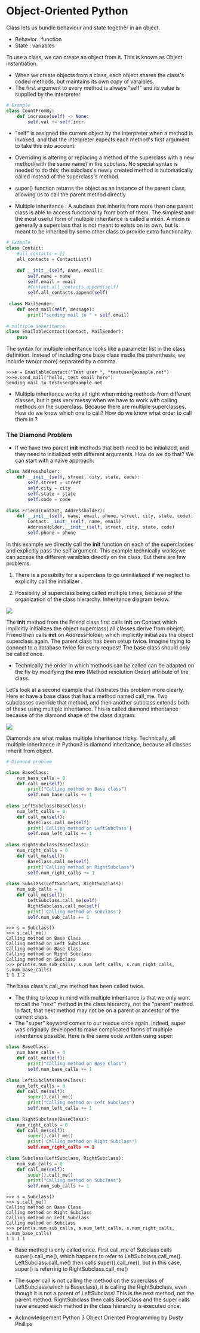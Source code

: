 
# Object-Oriented Python

Class lets us bundle behaviour and state together in an object.
- Behavior : function
- State    : variables

To use a class, we can create an object from it. This is known as Object instantiation.

- When we create objects from a class, each object shares the class's coded methods, but maintains its own copy of varaibles.
- The first argument to every method is always "self" and its value is supplied by the interpreter


```python
# Example
class CountFromBy:
    def increase(self) -> None:
        self.val += self.incr
```

- "self" is assigned the current object by the interpreter when a method is invoked, and that the interpreter expects each method's first argument to take this into account.

- Overriding is altering or replacing a method of the superclass with a new method(with the same name) in the subclass. No special syntax is needed to do this; the subclass's newly created method is automatically called instead of the superclass's method.

- super() function returns the object as an instance of the parent class, allowing us to call the parent method directly

- Multiple inheritance : A subclass that inherits from more than one parent class is able to access functionality from both of them. The simplest and the most useful form of multiple inheritance is called a mixin. A mixin is generally a superclass that is not meant to exists on its own, but is meant to be inherited by some other class to provide extra functionality.


```python
# Example
class Contact:
	#all_contacts = []
	all_contacts = ContactList()
	
	def __init__(self, name, email):
		self.name = name
		self.email = email
		#Contact.all_contacts.append(self)
		self.all_contacts.append(self)
        
 class MailSender:
	def send_mail(self, message):
		print("sending mail to " + self.email)
        
# multiple inheritance
class EmailableContact(Contact, MailSender):
	pass
```

The syntax for multiple inheritance looks like a parameter list in the class definition. Instead of including one base class insdie the parenthesis, we include two(or more) separated by a comma.

```
>>>e = EmailableContact("Test user ", "testuser@example.net")
>>>e.send_mail("hello, test email here")
Sending mail to testuser@example.net
```
- Multiple inheritance works all right when mixing methods from different classes, but it gets very messy when we have to work with calling methods on the superclass. Because there are multiple superclasses. How do we know which one to call? How do we know what order to call them in ?

### The Diamond Problem

- If we have two parent __init__ methods that both need to be initialized, and they need to initialized with different arguments. How do we do that? We can start with a naive approach:

```python
class Addressholder:
	def __init__(self, street, city, state, code):
		self.street = street
		self.city = city
		self.state = state
		self.code = code
	
class Friend(Contact, Addressholder):
	def __init__(self, name, email, phone, street, city, state, code):
		Contact.__init__(self, name, email)
		AddressHolder.__init__(self, street, city, state, code)
		self.phone = phone
```
In this example we directly call the __init__ function on each of the superclasses and explicitly pass the self argument. This example technically works;we can access the different varaibles directly on the class. But there are few problems.

1) There is a possibilty for a superclass to go uninitialized if we neglect to explicilty call the initializer .

2) Possibility of superclass being called multiple times, because of the organization of the class hierarchy. Inheritance diagram below.

<img src="mul_inher.JPG">

The __init__ method from the Friend class first calls __init__ on Contact which implicitly initializes the object superclass( all classes derive from obejct). Friend then calls __init__ on AddressHolder, which implicitly initializes the object superclass again. The parent class has been setup twice. Imagine trying to connect to a database twice for every request! The base class should only be called once.

- Technically the order in which methods can be called can be adapted on the fly by modifying the __mro__ (Method resolution Order) attribute of the class.

Let's look at a second example that illustrates this problem more clearly. Here er have a base class that has a method named call_me. Two subclasses override that method, and then another subclass extends both of these using multiple inheritance. This is called diamond inheritance because of the diamond shape of the class diagram:

<img src="diamond_problem.JPG">

Diamonds are what makes multiple inheritance tricky. Technically, all multiple inheritance in Python3 is diamond inheritance, because all classes inherit from object.

```python
# Diamond problem

class BaseClass:
	num_base_calls = 0
	def call_me(self):
		print("Calling method on Base class")
		self.num_base_calls += 1
		
class LeftSubclass(BaseClass):
	num_left_calls = 0
	def call_me(self):
		BaseClass.call_me(self)
		print('Calling method on LeftSubclass')
		self.num_left_calls += 1
		
class RightSubclass(BaseClass):
	num_right_calls = 0
	def call_me(self):
		BaseClass.call_me(self)
		print('Calling method on RightSubclass')
		self.num_right_calls += 1
		
class Subclass(LeftSubclass, RightSubclass):
	num_sub_calls = 0
	def call_me(self):
		LeftSubclass.call_me(self)
		RightSubclass.call_me(self)
		print('Calling method on subclass')
		self.num_sub_calls += 1
```

```
>>> s = Subclass()
>>> s.call_me()
Calling method on Base Class
Calling method on Left Subclass
Calling method on Base Class
Calling method on Right Subclass
Calling method on Subclass
>>> print(s.num_sub_calls, s.num_left_calls, s.num_right_calls,
s.num_base_calls)
1 1 1 2
```
The base class's call_me method has been called twice.

- The thing to keep in mind with multiple inheritance is that we only want to call the "next" method in the class hierarchy, not the "parent" method. In fact, that next method may not be on a parent or ancestor of the current class.
- The "super" keyword comes to our rescue once again. Indeed, super was originally developed to make complicated forms of multiple inheritance possible. Here is the same code written using super:

```python
class BaseClass:
	num_base_calls = 0
	def call_me(self):
		print("calling method on Base Class")
		self.num_base_calls += 1
		
class LeftSubclass(BaseClass):
	num_left_calls = 0
	def call_me(self):
		super().call_me()
		print("Calling method on Left Subclass")
		self.num_left_calls += 1
		
class RightSubclass(BaseClass):
	num_right_calls = 0
	def call_me(self):
		super().call_me()
		print('Calling method on Right Subclass")
		self.num_right_calls += 1
		
class Subclass(LeftSubclass, RightSubclass):
	num_sub_calls = 0
	def call_me(self):
		super().call_me()
		print("Calling method on Subclass")
		self.num_sub_calls += 1
```

```
>>> s = Subclass()
>>> s.call_me()
Calling method on Base Class
Calling method on Right Subclass
Calling method on Left Subclass
Calling method on Subclass
>>> print(s.num_sub_calls, s.num_left_calls, s.num_right_calls,
s.num_base_calls)
1 1 1 1
```

- Base method is only called once. First call_me of Subclass calls super().call_me(), which happens to refer to LeftSubclass.call_me(). LeftSubclass.call_me() then calls super().call_me(), but in this case, super() is referring to RightSubclass.call_me()
- The super call is not calling the method on the superclass of LeftSubclass(which is Baseclass), it is calling the RightSubclass, even though it is not a parent of LeftSubclass! This is the next method, not the parent method. RightSubclass then calls BaseClass and the super calls have ensured each method in the class hierarchy is executed once.



- Acknowledgement
Python 3 Object Oriented Programming by Dusty Phillips

